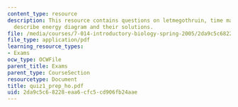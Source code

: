 ```yaml
---
content_type: resource
description: This resource contains questions on letmegothruin, time machine, protein,
  describe energy diagram and their solutions.
file: /media/courses/7-014-introductory-biology-spring-2005/2da9c5c68228eaa6cfc5cd906fb24aae_quiz1_prep_ho.pdf
file_type: application/pdf
learning_resource_types:
- Exams
ocw_type: OCWFile
parent_title: Exams
parent_type: CourseSection
resourcetype: Document
title: quiz1_prep_ho.pdf
uid: 2da9c5c6-8228-eaa6-cfc5-cd906fb24aae
---
```

